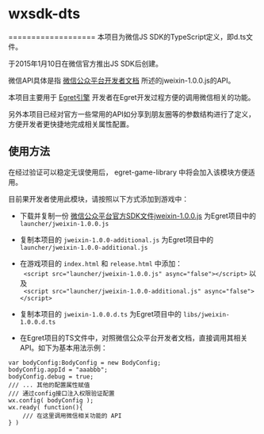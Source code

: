 # wxsdk-dts

===================
本项目为微信JS SDK的TypeScript定义，即d.ts文件。
    
于2015年1月10日在微信官方推出JS SDK后创建。
   
微信API具体是指 [微信公众平台开发者文档](http://mp.weixin.qq.com/wiki/7/aaa137b55fb2e0456bf8dd9148dd613f.html) 所述的jweixin-1.0.0.js的API。

本项目主要用于 [Egret引擎](https://github.com/egret-labs/egret-core) 开发者在Egret开发过程方便的调用微信相关的功能。

另外本项目已经对官方一些常用的API如分享到朋友圈等的参数结构进行了定义，方便开发者更快捷地完成相关属性配置。

使用方法
--------------

在经过验证可以稳定无误使用后， egret-game-library 中将会加入该模块方便适用。   
     
目前果开发者使用此模块，请按照以下方式添加到游戏中：


* 下载并复制一份 [微信公众平台官方SDK文件jweixin-1.0.0.js](http://res.wx.qq.com/open/js/jweixin-1.0.0.js)  为Egret项目中的 ```launcher/jweixin-1.0.0.js```     

* 复制本项目的 ```jweixin-1.0.0-additional.js``` 为Egret项目中的 ```launcher/jweixin-1.0.0-additional.js``` 

* 在游戏项目的 ```index.html``` 和 ```release.html``` 中添加：         
``` <script src="launcher/jweixin-1.0.0.js" async="false"></script>```
以及           
``` <script src="launcher/jweixin-1.0.0-additional.js" async="false"></script>```
   
* 复制本项目的 ```jweixin-1.0.0.d.ts``` 为Egret项目中的 ```libs/jweixin-1.0.0.d.ts``` 
    
* 在Egret项目的TS文件中，对照微信公众平台开发者文档，直接调用其相关API。如下为基本用法示例：

```
var bodyConfig:BodyConfig = new BodyConfig;
bodyConfig.appId = "aaabbb";
bodyConfig.debug = true;
/// ... 其他的配置属性赋值
/// 通过config接口注入权限验证配置
wx.config( bodyConfig );
wx.ready( function(){
    /// 在这里调用微信相关功能的 API
} )
```

